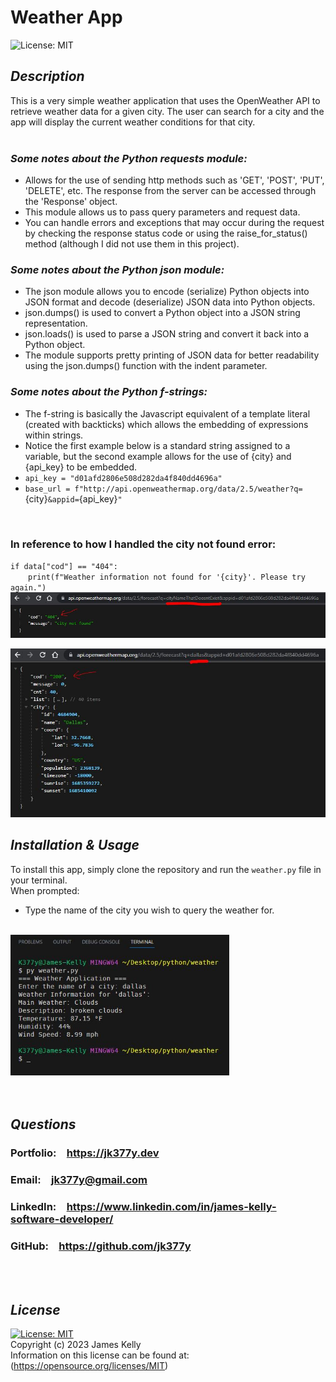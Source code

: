 # Weather App
![License: MIT](https://img.shields.io/badge/License-MIT-blue.svg)

## *Description*
This is a very simple weather application that uses the OpenWeather API to retrieve weather data for a given city. The user can search for a city and the app will display the current weather conditions for that city.
<br>
<br>

### ***Some notes about the Python requests module:***<br>
 - Allows for the use of sending http methods such as 'GET', 'POST', 'PUT', 'DELETE', etc. The response from the server can be accessed through the 'Response' object.<br>
 - This module allows us to pass query parameters and request data.<br>
 - You can handle errors and exceptions that may occur during the request by checking the response status code or using the raise_for_status() method (although I did not use them in this project).<br>

### ***Some notes about the Python json module:***<br>
 - The json module allows you to encode (serialize) Python objects into JSON format and decode (deserialize) JSON data into Python objects.<br>
 - json.dumps() is used to convert a Python object into a JSON string representation.<br>
 - json.loads() is used to parse a JSON string and convert it back into a Python object.<br>
 - The module supports pretty printing of JSON data for better readability using the json.dumps() function with the indent parameter.<br>

### ***Some notes about the Python f-strings:***<br>
 - The f-string is basically the Javascript equivalent of a template literal (created with backticks) which allows the embedding of expressions within strings.<br>
 - Notice the first example below is a standard string assigned to a variable, but the second example allows for the use of {city} and {api_key} to be embedded.<br>
 - `api_key = "d01afd2806e508d282da4f840dd4696a"`<br>
 - `base_url = f"http://api.openweathermap.org/data/2.5/weather?q=`{city}`&appid=`{api_key}`"`<br>
<br>

### In reference to how I handled the city not found error:
`if data["cod"] == "404":`<br>
&emsp;&emsp;`print(f"Weather information not found for '{city}'. Please try again.")`<br>
<img src="images/screenshot3.JPG" alt="screenshot3" width="700" />
<br>

<img src="images/screenshot2.JPG" alt="screenshot2" width="700" />
<br>

## *Installation & Usage*
To install this app, simply clone the repository and run the `weather.py` file in your terminal.
<br>
When prompted:<br>
 - Type the name of the city you wish to query the weather for.<br>
<br>

<img src="images/screenshot.JPG" alt="screenshot" width="350" />
<br>
<br>
<br>

## *Questions*
<h3>Portfolio:&emsp;<a href="https://jk377y.dev" target="_blank">https://jk377y.dev</a></h3>
<h3>Email:&emsp;<a href="mailto:jk377y@gmail.com" target="_blank">jk377y@gmail.com</a></h3>
<h3>LinkedIn:&emsp;<a href="https://www.linkedin.com/in/james-kelly-software-developer/" target="_blank">https://www.linkedin.com/in/james-kelly-software-developer/</a></h3>
<h3>GitHub:&emsp;<a href="https://github.com/jk377y" target="_blank">https://github.com/jk377y</a></h3>
<br>
<br>

## *License*
[![License: MIT](https://img.shields.io/badge/License-MIT-blue.svg)](https://opensource.org/licenses/MIT)
<br>Copyright (c) 2023 James Kelly
<br>Information on this license can be found at: (https://opensource.org/licenses/MIT)